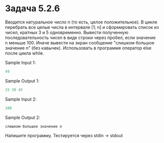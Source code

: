 # Задача 5.2.6

Вводится натуральное число n (то есть, целое положительное). В цикле перебрать все целые числа в интервале [1; n] и сформировать список из чисел, кратных 3 и 5 одновременно. Вывести полученную последовательность чисел в виде строки через пробел, если значение n меньше 100. Иначе вывести на экран сообщение "слишком большое значение n" (без кавычек). Использовать в программе оператор else после цикла while.

Sample Input 1:

```python
49
```

Sample Output 1:

```python
15 30 45
```

Sample Input 2:

```python
100
```

Sample Output 2:

```python
слишком большое значение n
```

Напишите программу. Тестируется через stdin → stdout

